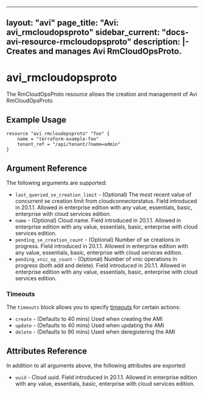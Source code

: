 <!--
    Copyright 2021 VMware, Inc.
    SPDX-License-Identifier: Mozilla Public License 2.0
-->
---
layout: "avi"
page_title: "Avi: avi_rmcloudopsproto"
sidebar_current: "docs-avi-resource-rmcloudopsproto"
description: |-
  Creates and manages Avi RmCloudOpsProto.
---

# avi_rmcloudopsproto

The RmCloudOpsProto resource allows the creation and management of Avi RmCloudOpsProto

## Example Usage

```hcl
resource "avi_rmcloudopsproto" "foo" {
    name = "terraform-example-foo"
    tenant_ref = "/api/tenant/?name=admin"
}
```

## Argument Reference

The following arguments are supported:

* `last_queried_se_creation_limit` - (Optional) The most recent value of concurrent se creation limit from cloudconnectorstatus. Field introduced in 20.1.1. Allowed in enterprise edition with any value, essentials, basic, enterprise with cloud services edition.
* `name` - (Optional) Cloud name. Field introduced in 20.1.1. Allowed in enterprise edition with any value, essentials, basic, enterprise with cloud services edition.
* `pending_se_creation_count` - (Optional) Number of se creations in progress. Field introduced in 20.1.1. Allowed in enterprise edition with any value, essentials, basic, enterprise with cloud services edition.
* `pending_vnic_op_count` - (Optional) Number of vnic operations in progress (both add and delete). Field introduced in 20.1.1. Allowed in enterprise edition with any value, essentials, basic, enterprise with cloud services edition.


### Timeouts

The `timeouts` block allows you to specify [timeouts](https://www.terraform.io/docs/configuration/resources.html#timeouts) for certain actions:

* `create` - (Defaults to 40 mins) Used when creating the AMI
* `update` - (Defaults to 40 mins) Used when updating the AMI
* `delete` - (Defaults to 90 mins) Used when deregistering the AMI

## Attributes Reference

In addition to all arguments above, the following attributes are exported:

* `uuid` -  Cloud uuid. Field introduced in 20.1.1. Allowed in enterprise edition with any value, essentials, basic, enterprise with cloud services edition.

